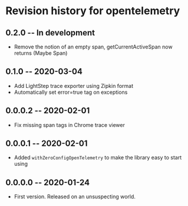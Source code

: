 # Revision history for opentelemetry

## 0.2.0 -- In development

* Remove the notion of an empty span, getCurrentActiveSpan now returns (Maybe Span)

## 0.1.0 -- 2020-03-04

* Add LightStep trace exporter using Zipkin format
* Automatically set error=true tag on exceptions

## 0.0.0.2 -- 2020-02-01

* Fix missing span tags in Chrome trace viewer

## 0.0.0.1 -- 2020-02-01

* Added `withZeroConfigOpenTelemetry` to make the library easy to start using

## 0.0.0.0 -- 2020-01-24

* First version. Released on an unsuspecting world.
